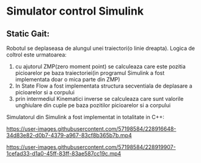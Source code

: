 # Simulator control Simulink

## Static Gait:
  
  Robotul se deplaseasa de alungul unei traiectori(o linie dreapta). Logica de coltrol este urmatoarea:
  
  1. cu ajutorul ZMP(zero moment point) se calculeaza care este pozitia picioarelor pe baza traiectoriei(in programul Simulink a fost implementata doar o mica parte din ZMP)
  2. In State Flow a fost implementata structura secventiala de deplasare a picioarelor si a corpului
  3. prin intermediul Kinematici inverse se calculeaza care sunt valorile unghiulare din cuple pe baza pozitilor picioarelor si a corpului

  Simulatorul din Simulink a fost implementat in totalitate in C++:


https://user-images.githubusercontent.com/57198584/228916648-34d83e82-d0b7-4379-a967-83cf8b365b7b.mp4



https://user-images.githubusercontent.com/57198584/228919907-1cefad33-d1a0-45ff-83ff-83ae587cc19c.mp4









